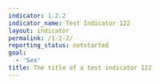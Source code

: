 ```yaml
---
indicator: 1.2.2
indicator_name: Test Indicator 122
layout: indicator
permalink: /1-2-2/
reporting_status: notstarted
goal: 
  - 'Sex'
title: The title of a test indicator 122
---
```


